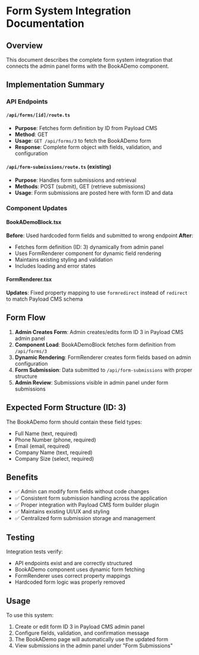 # Form System Integration Documentation

## Overview

This document describes the complete form system integration that connects the admin panel forms with the BookADemo component.

## Implementation Summary

### API Endpoints

#### `/api/forms/[id]/route.ts`
- **Purpose**: Fetches form definition by ID from Payload CMS
- **Method**: GET
- **Usage**: `GET /api/forms/3` to fetch the BookADemo form
- **Response**: Complete form object with fields, validation, and configuration

#### `/api/form-submissions/route.ts` (existing)
- **Purpose**: Handles form submissions and retrieval
- **Methods**: POST (submit), GET (retrieve submissions)
- **Usage**: Form submissions are posted here with form ID and data

### Component Updates

#### BookADemoBlock.tsx
**Before**: Used hardcoded form fields and submitted to wrong endpoint
**After**: 
- Fetches form definition (ID: 3) dynamically from admin panel
- Uses FormRenderer component for dynamic field rendering
- Maintains existing styling and validation
- Includes loading and error states

#### FormRenderer.tsx
**Updates**: Fixed property mapping to use `formredirect` instead of `redirect` to match Payload CMS schema

## Form Flow

1. **Admin Creates Form**: Admin creates/edits form ID 3 in Payload CMS admin panel
2. **Component Load**: BookADemoBlock fetches form definition from `/api/forms/3`
3. **Dynamic Rendering**: FormRenderer creates form fields based on admin configuration
4. **Form Submission**: Data submitted to `/api/form-submissions` with proper structure
5. **Admin Review**: Submissions visible in admin panel under form submissions

## Expected Form Structure (ID: 3)

The BookADemo form should contain these field types:
- Full Name (text, required)
- Phone Number (phone, required) 
- Email (email, required)
- Company Name (text, required)
- Company Size (select, required)

## Benefits

- ✅ Admin can modify form fields without code changes
- ✅ Consistent form submission handling across the application
- ✅ Proper integration with Payload CMS form builder plugin
- ✅ Maintains existing UI/UX and styling
- ✅ Centralized form submission storage and management

## Testing

Integration tests verify:
- API endpoints exist and are correctly structured
- BookADemo component uses dynamic form fetching
- FormRenderer uses correct property mappings
- Hardcoded form logic was properly removed

## Usage

To use this system:
1. Create or edit form ID 3 in Payload CMS admin panel
2. Configure fields, validation, and confirmation message
3. The BookADemo page will automatically use the updated form
4. View submissions in the admin panel under "Form Submissions"